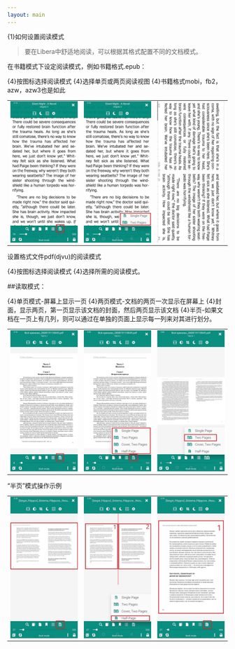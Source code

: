 ```yaml
---
layout: main
---
```


{1}如何设置阅读模式

>要在Libera中舒适地阅读，可以根据其格式配置不同的文档模式。

在书籍模式下设定阅读模式，例如书籍格式.epub：

{4}按图标选择阅读模式
{4}选择单页或两页阅读视图
{4}书籍格式mobi，fb2，azw，azw3也是如此

||||
|-|-|-|
|![](1.jpg)|![](2.jpg)|![](3.jpg)|

设置格式文件pdf(djvu)的阅读模式

{4}按图标选择阅读模式
{4}选择所需的阅读模式。

##读取模式：

{4}单页模式-屏幕上显示一页
{4}两页模式-文档的两页一次显示在屏幕上
{4}封面，显示两页，第一页显示该文档的封面，然后两页显示该文档
{4}半页-如果文档在一页上有几列，则可以通过在单独的页面上显示每一列来对其进行划分。

||||
|-|-|-|
|![](4.jpg)|![](5.jpg)|![](6.jpg)|

“半页”模式操作示例

||||
|-|-|-|
|![](7.jpg)|![](8.jpg)|![](9.jpg)|

